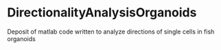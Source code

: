 # DirectionalityAnalysisOrganoids
Deposit of matlab code written to analyze directions of single cells in fish organoids
